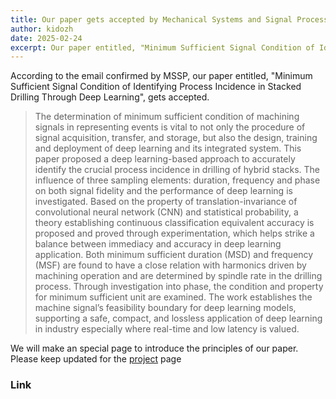 ```yaml
---
title: Our paper gets accepted by Mechanical Systems and Signal Processing
author: kidozh
date: 2025-02-24
excerpt: Our paper entitled, "Minimum Sufficient Signal Condition of Identifying Process Incidence in Stacked Drilling Through Deep Learning", gets accepted by Mechanical Systems and Signal Processing.
---
```



According to the email confirmed by MSSP, our paper entitled, "Minimum Sufficient Signal Condition of Identifying Process Incidence in Stacked Drilling Through Deep Learning", gets accepted.

> The determination of minimum sufficient condition of machining signals in representing events is vital to not only the procedure of signal acquisition, transfer, and storage, but also the design, training and deployment of deep learning and its integrated system. This paper proposed a deep learning-based approach to accurately identify the crucial process incidence in drilling of hybrid stacks. The influence of three sampling elements: duration, frequency and phase on both signal fidelity and the performance of deep learning is investigated. Based on the property of translation-invariance of convolutional neural network (CNN) and statistical probability, a theory establishing continuous classification equivalent accuracy is proposed and proved through experimentation, which helps strike a balance between immediacy and accuracy in deep learning application. Both minimum sufficient duration (MSD) and frequency (MSF) are found to have a close relation with harmonics driven by machining operation and are determined by spindle rate in the drilling process. Through investigation into phase, the condition and property for minimum sufficient unit are examined. The work establishes the machine signal’s feasibility boundary for deep learning models, supporting a safe, compact, and lossless application of deep learning in industry especially where real-time and low latency is valued.

We will make an special page to introduce the principles of our paper. Please keep updated for the [project](/project) page

### Link
